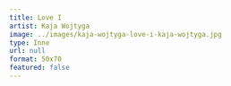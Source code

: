 ```yaml
---
title: Love I
artist: Kaja Wojtyga
image: ../images/kaja-wojtyga-love-i-kaja-wojtyga.jpg
type: Inne
url: null
format: 50x70
featured: false
---
```

